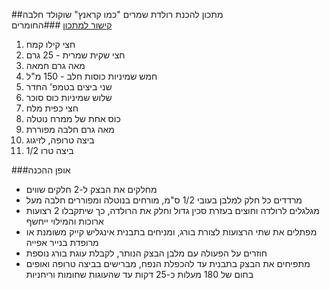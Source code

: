 ##מתכון להכנת רולדת שמרים "כמו קראנץ" שוקולד חלבה   
[קישור למתכון](http://www.carine.co.il/page_205)
###החומרים  
1. חצי קילו קמח
2. חצי שקית שמרית - 25 גרם
3. מאה גרם חמאה
4. חמש שמיניות כוסות חלב - 150 מ"ל
5. שני ביצים בטמפ' החדר
6. שלוש שמיניות כוס סוכר
7. חצי כפית מלח
8. כוס אחת של ממרח נוטלה
9. מאה גרם חלבה מפוררת
10. ביצה טרופה, לזיגוג
11. 1/2 ביצה טרו

###אופן ההכנה  
- מחלקים את הבצק ל-2 חלקים שווים
- מרדדים כל חלק למלבן בעובי 1/2 ס"מ, מורחים בנוטלה ומפוררים חלבה מעל
- מגלגלים לרולדה וחוצים בעזרת סכין גדול וחלק את הרולדה, כך שיתקבלו 2 רצועות ארוכות והמילוי ייחשף
- מפתלים את שתי הרצועות לצורת בורג, ומניחים בתבנית אינגליש קייק משומנת או מרופדת בנייר אפייה
- חוזרים על הפעולה עם מלבן הבצק הנותר, לקבלת עוגת בורג נוספת
- מתפיחים את הבצק בתבנית עד להכפלת הנפח, מברישים בביצה טרופה ואופים בחום של 180 מעלות כ-25 דקות עד שהעוגות שחומות וריחניות
